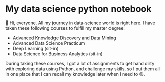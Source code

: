 # My data science python notebook
:wave: Hi, everyone. All my journey in data-science world is right here. I have taken these following courses to fulfill my master degree:
- Advanced Knowledge Discovery and Data Mining
- Advanced Data Science Practicum 
- Deep Learning (sit-in)
- Data Science for Business Analytics (sit-in)

During taking these courses, I got a lot of assignments to get hand dirty with exploring data using Python, and challenge my skills, so I put them all in one place that I can recall my knowledge later when I need to :stuck_out_tongue_winking_eye:.
